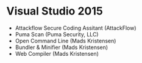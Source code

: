 # Visual Studio 2015

* Attackflow Secure Coding Assitant (AttackFlow)
* Puma Scan (Puma Security, LLC)
* Open Command Line (Mads Kristensen)
* Bundler & Minifier (Mads Kristensen)
* Web Compiler (Mads Kristensen)
